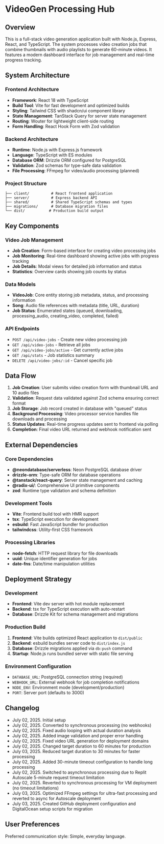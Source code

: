 # VideoGen Processing Hub

## Overview

This is a full-stack video generation application built with Node.js, Express, React, and TypeScript. The system processes video creation jobs that combine thumbnails with audio playlists to generate 60-minute videos. It features a modern dashboard interface for job management and real-time progress tracking.

## System Architecture

### Frontend Architecture
- **Framework**: React 18 with TypeScript
- **Build Tool**: Vite for fast development and optimized builds
- **Styling**: Tailwind CSS with shadcn/ui component library
- **State Management**: TanStack Query for server state management
- **Routing**: Wouter for lightweight client-side routing
- **Form Handling**: React Hook Form with Zod validation

### Backend Architecture
- **Runtime**: Node.js with Express.js framework
- **Language**: TypeScript with ES modules
- **Database ORM**: Drizzle ORM configured for PostgreSQL
- **Validation**: Zod schemas for type-safe data validation
- **File Processing**: FFmpeg for video/audio processing (planned)

### Project Structure
```
├── client/          # React frontend application
├── server/          # Express backend API
├── shared/          # Shared TypeScript schemas and types
├── migrations/      # Database migration files
└── dist/           # Production build output
```

## Key Components

### Video Job Management
- **Job Creation**: Form-based interface for creating video processing jobs
- **Job Monitoring**: Real-time dashboard showing active jobs with progress tracking
- **Job Details**: Modal views for detailed job information and status
- **Statistics**: Overview cards showing job counts by status

### Data Models
- **VideoJob**: Core entity storing job metadata, status, and processing information
- **Song**: Audio file references with metadata (title, URL, duration)
- **Job Status**: Enumerated states (queued, downloading, processing_audio, creating_video, completed, failed)

### API Endpoints
- `POST /api/video-jobs` - Create new video processing job
- `GET /api/video-jobs` - Retrieve all jobs
- `GET /api/video-jobs/active` - Get currently active jobs
- `GET /api/stats` - Job statistics summary
- `DELETE /api/video-jobs/:id` - Cancel specific job

## Data Flow

1. **Job Creation**: User submits video creation form with thumbnail URL and 10 audio files
2. **Validation**: Request data validated against Zod schema ensuring correct format
3. **Job Storage**: Job record created in database with "queued" status
4. **Background Processing**: Video processor service handles file downloads and processing
5. **Status Updates**: Real-time progress updates sent to frontend via polling
6. **Completion**: Final video URL returned and webhook notification sent

## External Dependencies

### Core Dependencies
- **@neondatabase/serverless**: Neon PostgreSQL database driver
- **drizzle-orm**: Type-safe ORM for database operations
- **@tanstack/react-query**: Server state management and caching
- **@radix-ui/**: Comprehensive UI primitive components
- **zod**: Runtime type validation and schema definition

### Development Tools
- **Vite**: Frontend build tool with HMR support
- **tsx**: TypeScript execution for development
- **esbuild**: Fast JavaScript bundler for production
- **tailwindcss**: Utility-first CSS framework

### Processing Libraries
- **node-fetch**: HTTP request library for file downloads
- **uuid**: Unique identifier generation for jobs
- **date-fns**: Date/time manipulation utilities

## Deployment Strategy

### Development
- **Frontend**: Vite dev server with hot module replacement
- **Backend**: tsx for TypeScript execution with auto-restart
- **Database**: Drizzle Kit for schema management and migrations

### Production Build
1. **Frontend**: Vite builds optimized React application to `dist/public`
2. **Backend**: esbuild bundles server code to `dist/index.js`
3. **Database**: Drizzle migrations applied via `db:push` command
4. **Startup**: Node.js runs bundled server with static file serving

### Environment Configuration
- `DATABASE_URL`: PostgreSQL connection string (required)
- `WEBHOOK_URL`: External webhook for job completion notifications
- `NODE_ENV`: Environment mode (development/production)
- `PORT`: Server port (defaults to 3000)

## Changelog
- July 02, 2025. Initial setup
- July 02, 2025. Converted to synchronous processing (no webhooks)
- July 02, 2025. Fixed audio looping with actual duration analysis
- July 02, 2025. Added image validation and proper error handling
- July 02, 2025. Fixed video URL generation for deployment domains
- July 02, 2025. Changed target duration to 60 minutes for production
- July 03, 2025. Reduced target duration to 30 minutes for faster processing
- July 02, 2025. Added 30-minute timeout configuration to handle long processing
- July 02, 2025. Switched to asynchronous processing due to Replit Autoscale 5-minute request timeout limitation
- July 02, 2025. Reverted to synchronous processing for VM deployment (no timeout limitations)
- July 03, 2025. Optimized FFmpeg settings for ultra-fast processing and reverted to async for Autoscale deployment
- July 03, 2025. Created GitHub deployment configuration and DigitalOcean setup scripts for migration

## User Preferences

Preferred communication style: Simple, everyday language.